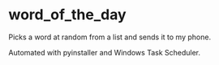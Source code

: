 # word_of_the_day
Picks a word at random from a list and sends it to my phone.

Automated with pyinstaller and Windows Task Scheduler.
